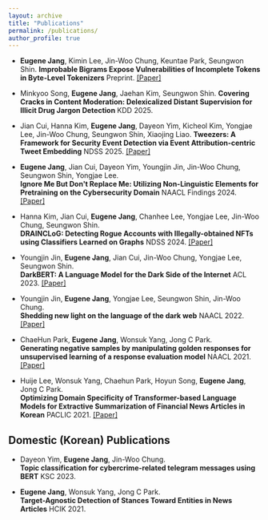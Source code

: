 ```yaml
---
layout: archive
title: "Publications"
permalink: /publications/
author_profile: true
---
```


- __Eugene Jang__,  Kimin Lee, Jin-Woo Chung, Keuntae Park, Seungwon Shin.
**Improbable Bigrams Expose Vulnerabilities of Incomplete Tokens in Byte-Level Tokenizers**
Preprint.
[\[Paper\]](https://arxiv.org/abs/2410.23684)

- Minkyoo Song, __Eugene Jang__, Jaehan Kim, Seungwon Shin.
**Covering Cracks in Content Moderation: Delexicalized Distant Supervision for Illicit Drug Jargon Detection**
KDD 2025.

- Jian Cui, Hanna Kim, __Eugene Jang__, Dayeon Yim, Kicheol Kim, Yongjae Lee, Jin-Woo Chung, Seungwon Shin, Xiaojing Liao.
**Tweezers: A Framework for Security Event Detection via Event Attribution-centric Tweet Embedding**
NDSS 2025.
[\[Paper\]](https://arxiv.org/abs/2409.08221)

- __Eugene Jang__, Jian Cui, Dayeon Yim, Youngjin Jin, Jin-Woo Chung, Seungwon Shin, Yongjae Lee.          
**Ignore Me But Don't Replace Me: Utilizing Non-Linguistic Elements for Pretraining on the Cybersecurity Domain**
NAACL Findings 2024.
[\[Paper\]](https://aclanthology.org/2024.findings-naacl.3/)

- Hanna Kim, Jian Cui, __Eugene Jang__, Chanhee Lee, Yongjae Lee, Jin-Woo Chung, Seungwon Shin.          
**DRAINCLoG: Detecting Rogue Accounts with Illegally-obtained NFTs using Classifiers Learned on Graphs**
NDSS 2024.
[\[Paper\]](https://arxiv.org/abs/2301.13577)

- Youngjin Jin, __Eugene Jang__, Jian Cui, Jin-Woo Chung, Yongjae Lee, Seungwon Shin.          
**DarkBERT: A Language Model for the Dark Side of the Internet**
ACL 2023.
[\[Paper\]](https://aclanthology.org/2023.acl-long.415)

- Youngjin Jin, __Eugene Jang__, Yongjae Lee, Seungwon Shin, Jin-Woo Chung.          
**Shedding new light on the language of the dark web**
NAACL 2022.
[\[Paper\]](https://aclanthology.org/2022.naacl-main.412/)

- ChaeHun Park, __Eugene Jang__, Wonsuk Yang, Jong C Park.          
**Generating negative samples by manipulating golden responses for unsupervised learning of a response evaluation model**
NAACL 2021.
[\[Paper\]](https://aclanthology.org/2021.naacl-main.120/)

- Huije Lee, Wonsuk Yang, Chaehun Park, Hoyun Song, __Eugene Jang__, Jong C Park.          
**Optimizing Domain Specificity of Transformer-based Language Models for Extractive Summarization of Financial News Articles in Korean**
PACLIC 2021.
[\[Paper\]](https://aclanthology.org/2021.naacl-main.120/)
   

## Domestic (Korean) Publications
- Dayeon Yim, __Eugene Jang__, Jin-Woo Chung.          
**Topic classification for cybercrime-related telegram messages using BERT**
KSC 2023.

- __Eugene Jang__, Wonsuk Yang, Jong C Park.          
**Target-Agnostic Detection of Stances Toward Entities in News Articles**
HCIK 2021.
